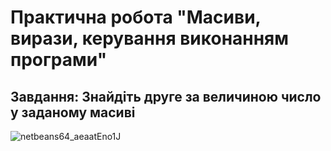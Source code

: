 # Практична робота "Масиви, вирази, керування виконанням програми"


## Завдання: Знайдіть друге за величиною число у заданому масиві


![netbeans64_aeaatEno1J](https://user-images.githubusercontent.com/75045730/106276495-56493780-6240-11eb-970e-f293c76bc0eb.png)


